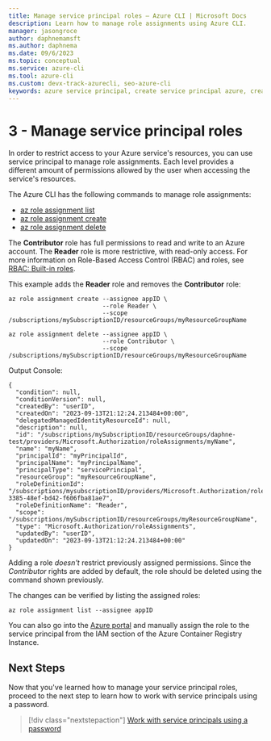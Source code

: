 ```yaml
---
title: Manage service principal roles – Azure CLI | Microsoft Docs
description: Learn how to manage role assignments using Azure CLI.
manager: jasongroce
author: daphnemamsft
ms.author: daphnema
ms.date: 09/6/2023
ms.topic: conceptual
ms.service: azure-cli
ms.tool: azure-cli
ms.custom: devx-track-azurecli, seo-azure-cli
keywords: azure service principal, create service principal azure, create service principal azure cli
---
```


# 3 - Manage service principal roles

In order to restrict access to your Azure service's resources, you can use service principal to manage role assignments. Each level provides a different amount of permissions allowed by the user when accessing the service's resources. 

The Azure CLI has the following commands to manage role assignments:

* [az role assignment list](/cli/azure/role/assignment#az-role-assignment-list)
* [az role assignment create](/cli/azure/role/assignment#az-role-assignment-create)
* [az role assignment delete](/cli/azure/role/assignment#az-role-assignment-delete)

The **Contributor** role has full permissions to read and write to an Azure account. The **Reader** role is more restrictive, with read-only access. For more information on Role-Based Access Control (RBAC) and roles, see [RBAC: Built-in roles](/azure/active-directory/role-based-access-built-in-roles).

This example adds the **Reader** role and removes the **Contributor** role:

```azurecli-interactive
az role assignment create --assignee appID \
                          --role Reader \
                          --scope /subscriptions/mySubscriptionID/resourceGroups/myResourceGroupName

az role assignment delete --assignee appID \
                          --role Contributor \
                          --scope /subscriptions/mySubscriptionID/resourceGroups/myResourceGroupName
```

Output Console:

```
{
  "condition": null,
  "conditionVersion": null,
  "createdBy": "userID",
  "createdOn": "2023-09-13T21:12:24.213484+00:00",
  "delegatedManagedIdentityResourceId": null,
  "description": null,
  "id": "/subscriptions/mySubscriptionID/resourceGroups/daphne-test/providers/Microsoft.Authorization/roleAssignments/myName",
  "name": "myName",
  "principalId": "myPrincipalId",
  "principalName": "myPrincipalName",
  "principalType": "servicePrincipal",
  "resourceGroup": "myResourceGroupName",
  "roleDefinitionId": "/subscriptions/mysubscriptionID/providers/Microsoft.Authorization/roleDefinitions/acdd72a7-3385-48ef-bd42-f606fba81ae7",
  "roleDefinitionName": "Reader",
  "scope": "/subscriptions/mySubscriptionID/resourceGroups/myResourceGroupName",
  "type": "Microsoft.Authorization/roleAssignments",
  "updatedBy": "userID",
  "updatedOn": "2023-09-13T21:12:24.213484+00:00"
}
```

Adding a role _doesn't_ restrict previously assigned permissions. Since the *Contributor* rights are added by default, the role should be deleted using the command shown previously.

The changes can be verified by listing the assigned roles:

```azurecli-interactive
az role assignment list --assignee appID
```

You can also go into the [Azure portal](https://ms.portal.azure.com/) and manually assign the role to the service principal from the IAM section of the Azure Container Registry Instance.

## Next Steps

Now that you've learned how to manage your service principal roles, proceed to the next step to learn how to work with service principals using a password.

> [!div class="nextstepaction"]
> [Work with service principals using a password](./azure-cli-sp-tutorial-4.md)